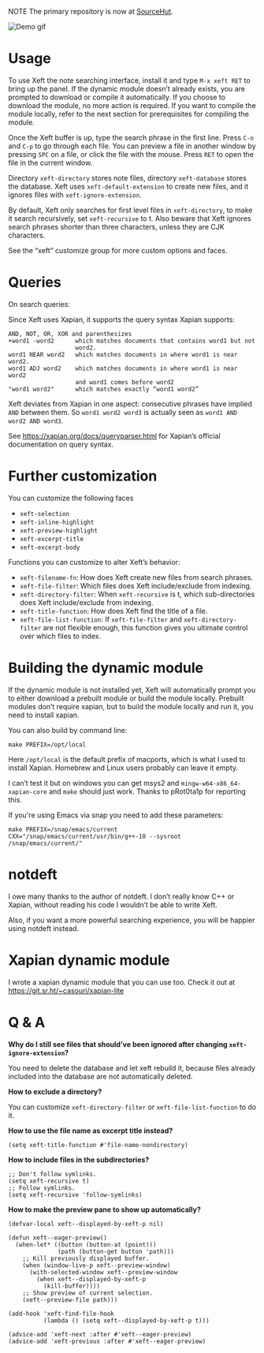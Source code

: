 NOTE The primary repository is now at [SourceHut](https://sr.ht/~casouri/xeft).

![Demo gif](./demo.gif)

# Usage

To use Xeft the note searching interface, install it and type `M-x
xeft RET` to bring up the panel. If the dynamic module doesn’t already
exists, you are prompted to download or compile it automatically. If
you choose to download the module, no more action is required. If you
want to compile the module locally, refer to the next section for
prerequisites for compiling the module.

Once the Xeft buffer is up, type the search phrase in the first line.
Press `C-n` and `C-p` to go through each file. You can preview a file
in another window by pressing `SPC` on a file, or click the file with
the mouse. Press `RET` to open the file in the current window.

Directory `xeft-directory` stores note files, directory
`xeft-database` stores the database. Xeft uses
`xeft-default-extension` to create new files, and it ignores files
with `xeft-ignore-extension`.

By default, Xeft only searches for first level files in
`xeft-directory`, to make it search recursively, set `xeft-recursive`
to t. Also beware that Xeft ignores search phrases shorter than three
characters, unless they are CJK characters.

See the “xeft” customize group for more custom options and faces.

# Queries

On search queries:

Since Xeft uses Xapian, it supports the query syntax Xapian supports:

```
AND, NOT, OR, XOR and parenthesizes
+word1 -word2      which matches documents that contains word1 but not
                   word2.
word1 NEAR word2   which matches documents in where word1 is near word2.
word1 ADJ word2    which matches documents in where word1 is near word2
                   and word1 comes before word2
"word1 word2"      which matches exactly “word1 word2”
```

Xeft deviates from Xapian in one aspect: consecutive phrases have
implied `AND` between them. So `word1 word2 word3` is actually seen as
`word1 AND word2 AND word3`.

See https://xapian.org/docs/queryparser.html for Xapian’s official
documentation on query syntax.

# Further customization

You can customize the following faces

- `xeft-selection`
- `xeft-inline-highlight`
- `xeft-preview-highlight`
- `xeft-excerpt-title`
- `xeft-excerpt-body`

Functions you can customize to alter Xeft’s behavior:

- `xeft-filename-fn`: How does Xeft create new files from search phrases.
- `xeft-file-filter`: Which files does Xeft include/exclude from indexing.
- `xeft-directory-filter`: When `xeft-recursive` is t, which
  sub-directories does Xeft include/exclude from indexing.
- `xeft-title-function`: How does Xeft find the title of a file.
- `xeft-file-list-function`: If `xeft-file-filter` and
  `xeft-directory-filter` are not flexible enough, this function gives
  you ultimate control over which files to index.

# Building the dynamic module

If the dynamic module is not installed yet, Xeft will automatically
prompt you to either download a prebuilt module or build the module
locally. Prebuilt modules don’t require xapian, but to build the
module locally and run it, you need to install xapian.

You can also build by command line:

```shell
make PREFIX=/opt/local
```

Here `/opt/local` is the default prefix of macports, which is what I
used to install Xapian. Homebrew and Linux users probably can leave it
empty.

I can’t test it but on windows you can get msys2 and
`mingw-w64-x86_64-xapian-core` and `make` should just work. Thanks to
pRot0ta1p for reporting this.

If you're using Emacs via snap you need to add these parameters:

```shell
make PREFIX=/snap/emacs/current CXX="/snap/emacs/current/usr/bin/g++-10 --sysroot /snap/emacs/current/"
```

# notdeft

I owe many thanks to the author of notdeft. I don’t really know C++ or
Xapian, without reading his code I wouldn’t be able to write Xeft.

Also, if you want a more powerful searching experience, you will be
happier using notdeft instead.

# Xapian dynamic module

I wrote a xapian dynamic module that you can use too. Check it out at https://git.sr.ht/~casouri/xapian-lite

# Q & A

**Why do I still see files that should’ve been ignored after changing `xeft-ignore-extension`?**

You need to delete the database and let xeft rebuild it, because files
already included into the database are not automatically deleted.

**How to exclude a directory?**

You can customize `xeft-directory-filter` or `xeft-file-list-function`
to do it.

**How to use the file name as excerpt title instead?**

```emacs-lisp
(setq xeft-title-function #'file-name-nondirectory)
```

**How to include files in the subdirectories?**

```emacs-lisp
;; Don't follow symlinks.
(setq xeft-recursive t)
;; Follow symlinks.
(setq xeft-recursive 'follow-symlinks)
```

**How to make the preview pane to show up automatically?**

```emacs-lisp
(defvar-local xeft--displayed-by-xeft-p nil)

(defun xeft--eager-preview()
  (when-let* ((button (button-at (point)))
              (path (button-get button 'path)))
    ;; Kill previously displayed buffer.
    (when (window-live-p xeft--preview-window)
      (with-selected-window xeft--preview-window
        (when xeft--displayed-by-xeft-p
          (kill-buffer))))
    ;; Show preview of current selection.
    (xeft--preview-file path)))

(add-hook 'xeft-find-file-hook
          (lambda () (setq xeft--displayed-by-xeft-p t)))

(advice-add 'xeft-next :after #'xeft--eager-preview)
(advice-add 'xeft-previous :after #'xeft--eager-preview)
```
